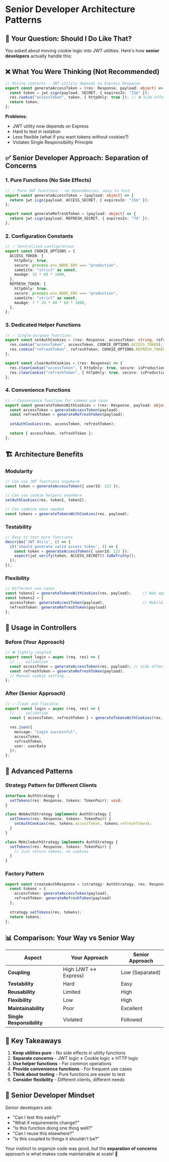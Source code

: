 # Senior Developer Architecture Patterns

## 🎯 **Your Question: Should I Do Like That?**

You asked about moving cookie logic into JWT utilities. Here's how **senior developers** actually handle this:

## ❌ **What You Were Thinking (Not Recommended)**

```typescript
// Mixing concerns - JWT utility depends on Express Response
export const generateAccessToken = (res: Response, payload: object) => {
  const token = jwt.sign(payload, SECRET, { expiresIn: "15m" });
  res.cookie("accessToken", token, { httpOnly: true }); // ❌ Side effect
  return token;
};
```

**Problems:**
- JWT utility now depends on Express
- Hard to test in isolation
- Less flexible (what if you want tokens without cookies?)
- Violates Single Responsibility Principle

## ✅ **Senior Developer Approach: Separation of Concerns**

### **1. Pure Functions (No Side Effects)**

```typescript
// ✅ Pure JWT functions - no dependencies, easy to test
export const generateAccessToken = (payload: object) => {
  return jwt.sign(payload, ACCESS_SECRET, { expiresIn: "15m" });
};

export const generateRefreshToken = (payload: object) => {
  return jwt.sign(payload, REFRESH_SECRET, { expiresIn: "7d" });
};
```

### **2. Configuration Constants**

```typescript
// ✅ Centralized configuration
export const COOKIE_OPTIONS = {
  ACCESS_TOKEN: {
    httpOnly: true,
    secure: process.env.NODE_ENV === "production",
    sameSite: "strict" as const,
    maxAge: 15 * 60 * 1000,
  },
  REFRESH_TOKEN: {
    httpOnly: true,
    secure: process.env.NODE_ENV === "production", 
    sameSite: "strict" as const,
    maxAge: 7 * 24 * 60 * 60 * 1000,
  },
};
```

### **3. Dedicated Helper Functions**

```typescript
// ✅ Single-purpose functions
export const setAuthCookies = (res: Response, accessToken: string, refreshToken: string) => {
  res.cookie("accessToken", accessToken, COOKIE_OPTIONS.ACCESS_TOKEN);
  res.cookie("refreshToken", refreshToken, COOKIE_OPTIONS.REFRESH_TOKEN);
};

export const clearAuthCookies = (res: Response) => {
  res.clearCookie("accessToken", { httpOnly: true, secure: isProduction, sameSite: "strict" });
  res.clearCookie("refreshToken", { httpOnly: true, secure: isProduction, sameSite: "strict" });
};
```

### **4. Convenience Functions**

```typescript
// ✅ Convenience function for common use case
export const generateTokensWithCookies = (res: Response, payload: object) => {
  const accessToken = generateAccessToken(payload);
  const refreshToken = generateRefreshToken(payload);
  
  setAuthCookies(res, accessToken, refreshToken);
  
  return { accessToken, refreshToken };
};
```

## 🏗️ **Architecture Benefits**

### **Modularity**
```typescript
// Can use JWT functions anywhere
const token = generateAccessToken({ userId: 123 });

// Can use cookie helpers anywhere  
setAuthCookies(res, token1, token2);

// Can combine when needed
const tokens = generateTokensWithCookies(res, payload);
```

### **Testability**
```typescript
// Easy to test pure functions
describe('JWT Utils', () => {
  it('should generate valid access token', () => {
    const token = generateAccessToken({ userId: 123 });
    expect(jwt.verify(token, ACCESS_SECRET)).toBeTruthy();
  });
});
```

### **Flexibility**
```typescript
// Different use cases
const tokens1 = generateTokensWithCookies(res, payload);     // Web app
const tokens2 = { 
  accessToken: generateAccessToken(payload),                 // Mobile app
  refreshToken: generateRefreshToken(payload) 
};
```

## 🎨 **Usage in Controllers**

### **Before (Your Approach)**
```typescript
// ❌ Tightly coupled
export const login = async (req, res) => {
  // ... validation
  const accessToken = generateAccessToken(res, payload); // Side effect!
  const refreshToken = generateRefreshToken(payload);
  // Manual cookie setting...
};
```

### **After (Senior Approach)**
```typescript
// ✅ Clean and flexible
export const login = async (req, res) => {
  // ... validation
  const { accessToken, refreshToken } = generateTokensWithCookies(res, payload);
  
  res.json({
    message: "Login successful",
    accessToken,
    refreshToken,
    user: userData
  });
};
```

## 🔧 **Advanced Patterns**

### **Strategy Pattern for Different Clients**
```typescript
interface AuthStrategy {
  setTokens(res: Response, tokens: TokenPair): void;
}

class WebAuthStrategy implements AuthStrategy {
  setTokens(res: Response, tokens: TokenPair) {
    setAuthCookies(res, tokens.accessToken, tokens.refreshToken);
  }
}

class MobileAuthStrategy implements AuthStrategy {
  setTokens(res: Response, tokens: TokenPair) {
    // Just return tokens, no cookies
  }
}
```

### **Factory Pattern**
```typescript
export const createAuthResponse = (strategy: AuthStrategy, res: Response, payload: object) => {
  const tokens = {
    accessToken: generateAccessToken(payload),
    refreshToken: generateRefreshToken(payload)
  };
  
  strategy.setTokens(res, tokens);
  return tokens;
};
```

## 📊 **Comparison: Your Way vs Senior Way**

| Aspect | Your Approach | Senior Approach |
|--------|---------------|-----------------|
| **Coupling** | High (JWT ↔ Express) | Low (Separated) |
| **Testability** | Hard | Easy |
| **Reusability** | Limited | High |
| **Flexibility** | Low | High |
| **Maintainability** | Poor | Excellent |
| **Single Responsibility** | Violated | Followed |

## 🎯 **Key Takeaways**

1. **Keep utilities pure** - No side effects in utility functions
2. **Separate concerns** - JWT logic ≠ Cookie logic ≠ HTTP logic  
3. **Use helper functions** - For common operations
4. **Provide convenience functions** - For frequent use cases
5. **Think about testing** - Pure functions are easier to test
6. **Consider flexibility** - Different clients, different needs

## 🚀 **Senior Developer Mindset**

Senior developers ask:
- "Can I test this easily?"
- "What if requirements change?"
- "Is this function doing one thing well?"
- "Can I reuse this elsewhere?"
- "Is this coupled to things it shouldn't be?"

Your instinct to organize code was good, but the **separation of concerns** approach is what makes code maintainable at scale! 🎉
